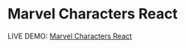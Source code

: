 # Marvel Characters React
LIVE DEMO: [Marvel Characters React](https://monicargomes.github.io/marvel-characters-react/)
